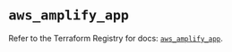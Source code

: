 # `aws_amplify_app`

Refer to the Terraform Registry for docs: [`aws_amplify_app`](https://registry.terraform.io/providers/hashicorp/aws/5.82.1/docs/resources/amplify_app).
